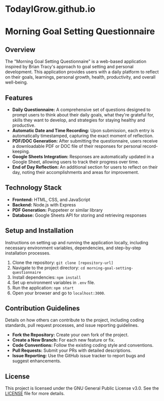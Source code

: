 # TodayIGrow.github.io

# Morning Goal Setting Questionnaire

## Overview
The "Morning Goal Setting Questionnaire" is a web-based application inspired by Brian Tracy's approach to goal setting and personal development. This application provides users with a daily platform to reflect on their goals, learnings, personal growth, health, productivity, and overall well-being.

## Features
- **Daily Questionnaire:** A comprehensive set of questions designed to prompt users to think about their daily goals, what they're grateful for, skills they want to develop, and strategies for staying healthy and productive.
- **Automatic Date and Time Recording:** Upon submission, each entry is automatically timestamped, capturing the exact moment of reflection.
- **PDF/DOC Generation:** After submitting the questionnaire, users receive a downloadable PDF or DOC file of their responses for personal record-keeping.
- **Google Sheets Integration:** Responses are automatically updated in a Google Sheet, allowing users to track their progress over time.
- **End of Day Reflection:** An additional section for users to reflect on their day, noting their accomplishments and areas for improvement.

## Technology Stack
- **Frontend:** HTML, CSS, and JavaScript
- **Backend:** Node.js with Express
- **PDF Generation:** Puppeteer or similar library
- **Database:** Google Sheets API for storing and retrieving responses

## Setup and Installation
Instructions on setting up and running the application locally, including necessary environment variables, dependencies, and step-by-step installation processes.

1. Clone the repository: `git clone [repository-url]`
2. Navigate to the project directory: `cd morning-goal-setting-questionnaire`
3. Install dependencies: `npm install`
4. Set up environment variables in `.env` file.
5. Run the application: `npm start`
6. Open your browser and go to `localhost:3000`.

## Contribution Guidelines
Details on how others can contribute to the project, including coding standards, pull request processes, and issue reporting guidelines.

- **Fork the Repository:** Create your own fork of the project.
- **Create a New Branch:** For each new feature or fix.
- **Code Conventions:** Follow the existing coding style and conventions.
- **Pull Requests:** Submit your PRs with detailed descriptions.
- **Issue Reporting:** Use the GitHub issue tracker to report bugs and suggest enhancements.

## License
This project is licensed under the GNU General Public License v3.0. See the [LICENSE](LICENSE) file for more details.
